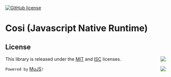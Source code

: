 [![GitHub license](https://img.shields.io/badge/license-MIT-blue.svg)](https://raw.githubusercontent.com/gardhr/cosi/master/LICENSE.MIT)

# Cosi (Javascript Native Runtime)

## License

This library is released under the [MIT](https://opensource.org/licenses/MIT) and [ISC](https://opensource.org/licenses/ISC) licenses. <img align="right" src="https://opensource.org/trademarks/opensource/OSI-Approved-License-100x137.png">

`Powered by` [MuJS](https://mujs.com)`!` <img align="right" src="https://mujs.com/images/mujs_logo_web.png">
